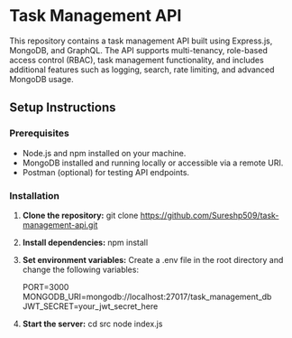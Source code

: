 # Task Management API

This repository contains a task management API built using Express.js, MongoDB, and GraphQL. The API supports multi-tenancy, role-based access control (RBAC), task management functionality, and includes additional features such as logging, search, rate limiting, and advanced MongoDB usage.

## Setup Instructions

### Prerequisites

- Node.js and npm installed on your machine.
- MongoDB installed and running locally or accessible via a remote URI.
- Postman (optional) for testing API endpoints.

### Installation

1. **Clone the repository:**
   git clone https://github.com/Sureshp509/task-management-api.git

2. **Install dependencies:**
  npm install

3. **Set environment variables:**
    Create a .env file in the root directory and change the following variables:

    PORT=3000
    MONGODB_URI=mongodb://localhost:27017/task_management_db
    JWT_SECRET=your_jwt_secret_here

4. **Start the server:**
    cd src
    node index.js



